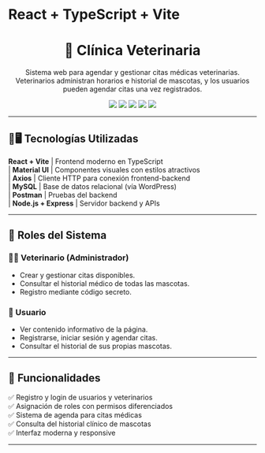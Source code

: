 # React + TypeScript + Vite

<h1 align="center">🐾 Clínica Veterinaria</h1>

<p align="center">
  Sistema web para agendar y gestionar citas médicas veterinarias.<br/>
  Veterinarios administran horarios e historial de mascotas, y los usuarios pueden agendar citas una vez registrados.
</p>

<p align="center">
  <img src="https://img.shields.io/badge/frontend-React%2FTypeScript-blue?logo=react" />
  <img src="https://img.shields.io/badge/backend-Node%2FExpress-green?logo=node.js" />
  <img src="https://img.shields.io/badge/db-MySQL-blue?logo=mysql" />
  <img src="https://img.shields.io/badge/styles-MaterialUI-purple?logo=mui" />
  <img src="https://img.shields.io/badge/tested_with-Postman-orange?logo=postman" />
</p>

---

## 🧭🖥️ Tecnologías Utilizadas

 **React + Vite**       | Frontend moderno en TypeScript                                    
| **Material UI**       | Componentes visuales con estilos atractivos                 
|  **Axios**            | Cliente HTTP para conexión frontend-backend          
|  **MySQL**            | Base de datos relacional (vía WordPress)             
|  **Postman**          | Pruebas del backend                                  
| **Node.js + Express** | Servidor backend y APIs                       

---

## 👥 Roles del Sistema

### 👨‍⚕️ Veterinario (Administrador)
- Crear y gestionar citas disponibles.
- Consultar el historial médico de todas las mascotas.
- Registro mediante código secreto.

### 🧑 Usuario
- Ver contenido informativo de la página.
- Registrarse, iniciar sesión y agendar citas.
- Consultar el historial de sus propias mascotas.

---

## 🚀 Funcionalidades

✅ Registro y login de usuarios y veterinarios  
✅ Asignación de roles con permisos diferenciados  
✅ Sistema de agenda para citas médicas  
✅ Consulta del historial clínico de mascotas  
✅ Interfaz moderna y responsive  

---

